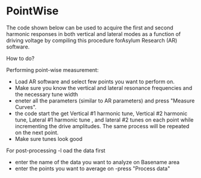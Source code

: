 # PointWise
The code shown below can be used to acquire the first and second harmonic responses in both vertical and lateral modes as a function of driving voltage by compiling this procedure forAsylum Research (AR) software.

How to do?

Performing point-wise measurement:
  - Load AR software and select few points you want to perform on.
  - Make sure you know the vertical and lateral resonance frequencies and the necessary tune width
  - eneter all the parameters (similar to AR parameters) and press "Measure Curves".
  - the code start the get Vertical #1 harmonic tune, Vertical #2 harmonic tune, Lateral #1 harmonic tune , and lateral #2 tunes on each       point while incrementing the drive amplitudes. The same process will be repeated on the next point.
  - Make sure tunes look good
  
  
 For post-processing
  -l oad the data first
  - enter the name of the data you want to analyze on Basename area
  - enter the points you want to average on
  -press "Process data"
